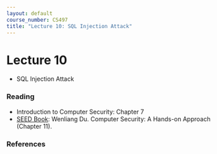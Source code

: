 ```yaml
---
layout: default
course_number: CS497
title: "Lecture 10: SQL Injection Attack"
---
```


# Lecture 10
- SQL Injection Attack

### Reading 
- Introduction to Computer Security: Chapter 7
- [SEED Book](https://www.handsonsecurity.net/): Wenliang Du. Computer Security: A Hands-on Approach (Chapter 11).

### References 
